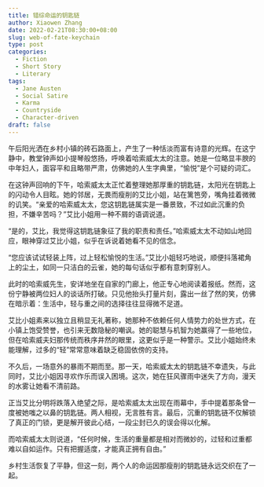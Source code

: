 ```yaml
---
title: 错综命运的钥匙链
author: Xiaowen Zhang
date: 2022-02-21T08:30:00+08:00
slug: web-of-fate-keychain
type: post
categories:
  - Fiction
  - Short Story
  - Literary
tags:
  - Jane Austen
  - Social Satire
  - Karma
  - Countryside
  - Character-driven
draft: false
---
```


午后阳光洒在乡村小镇的砖石路面上，产生了一种恬淡而富有诗意的光辉。在这宁静中，教堂钟声如小提琴般悠扬，呼唤着哈索威太太的注意。她是一位略显丰腴的中年妇人，面容平和且略带严肃，仿佛她的人生字典里，“愉悦”是个可疑的词汇。

在这钟声回响的下午，哈索威太太正忙着整理她那厚重的钥匙链，太阳光在钥匙上的闪动令人目眩。她的邻居，无畏而瘦削的艾比小姐，站在篱笆旁，嘴角挂着微微的讥笑。“亲爱的哈索威太太，您这钥匙链属实是一番景致，不过如此沉重的负担，不嫌辛苦吗？”艾比小姐用一种不屑的语调说道。

“是的，艾比，我觉得这钥匙链象征了我的职责和责任。”哈索威太太不动如山地回应，眼神穿过艾比小姐，似乎在诉说着她看不见的信念。

“您应该试试轻装上阵，过上轻松愉悦的生活。”艾比小姐轻巧地说，顺便抖落裙角上的尘土，如同一只洁白的云雀，她的每句话似乎都有意刺穿别人。

此时的哈索威先生，安详地坐在自家的门廊上，他正专心地阅读着报纸。然而，这份宁静被两位妇人的谈话所打破。只见他抬头打量片刻，露出一丝了然的笑，仿佛在暗示着：生活中，轻与重之间的选择往往显得微不足道。

艾比小姐素来以独立且稍显无礼著称，她那种不依赖任何人情势力的处世方式，在小镇上饱受赞誉，也引来无数隐秘的嘲讽。她的聪慧与机智为她赢得了一些地位，但在哈索威夫妇那传统而秩序井然的眼里，这更似乎是一种警示。艾比小姐始终未能理解，过多的“轻”常常意味着缺乏稳固依傍的支持。

不久后，一场意外的暴雨不期而至。那一天，哈索威太太的钥匙链不幸遗失，与此同时，艾比小姐因寻欢作乐而误入困境。这次，她在狂风骤雨中迷失了方向，漫天的水雾让她看不清前路。

正当艾比分明将跌落入绝望之际，是哈索威太太出现在雨幕中，手中提着那条曾一度被她嗤之以鼻的钥匙链。两人相视，无言胜有言。最后，沉重的钥匙链不仅解锁了真正的门锁，更是解开彼此心结，一段尘封已久的误会得以化解。

而哈索威太太则说道，“任何时候，生活的重量都是相对而微妙的，过轻和过重都难以自如运作。只有把握适度，才能真正拥有自由。”

乡村生活恢复了平静，但这一刻，两个人的命运因那瘦削的钥匙链永远交织在了一起。